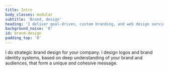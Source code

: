 ```yaml
---
title: Intro
body_classes: modular
subtitle: 'Brand, design'
heading: 'I deliver goal-driven, custom branding, and web design services'
background_noise: '0'
id: brand-design
padding_top: '0'
---
```


I do strategic brand design for your company. I design logos and brand identity systems, based on deep understanding of your brand and audiences, that form a unique and cohesive message.